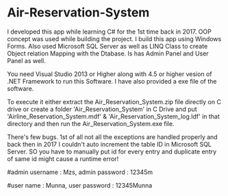 # Air-Reservation-System
I developed this app while learning C# for the 1st time back in 2017. OOP concept was used while building the project. I build this app using Windows Forms. Also used Microsoft SQL Server as well as LINQ Class to create Object relation Mapping with the Dtabase. Is has Admin Panel and User Panel as well.

You need Visual Studio 2013 or Higher along with 4.5 or higher vesion of .NET Framework to run this Software. I have also provided a exe file of the software.

To execute it either extract the Air_Reservation_System.zip file directly on C drive or create a folder 'Air_Reservation_System' in C Drive and put 'Airline_Reservation_System.mdf' & 'Air_Reservation_System_log.ldf' in that directory and then run the Air_Reservation_System.exe file.

There's few bugs. 1st of all not all the exceptions are handled properly and back then in 2017 I couldn't auto increment the table ID in Microsoft SQL Server. SO you have to manually put id for every entry and duplicate entry of same id might cause a runtime error!

#admin username : Mzs, admin password : 12345m

#user name : Munna, user password : 12345Munna
